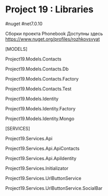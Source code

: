 # Project 19 : Libraries
#nuget #net7.0.10

Сборки проекта Phonebook
Доступны здесь https://www.nuget.org/profiles/rozhkovsvyat

[MODELS]

Project19.Models.Contacts

Project19.Models.Contacts.Db

Project19.Models.Contacts.Factory

Project19.Models.Contacts.Test

Project19.Models.Identity

Project19.Models.Identity.Factory

Project19.Models.Identity.Mongo

[SERVICES]

Project19.Services.Api

Project19.Services.Api.ApiContacts

Project19.Services.Api.ApiIdentity

Project19.Services.Initializator

Project19.Services.UrlButtonService

Project19.Services.UrlButtonService.SocialBar
